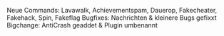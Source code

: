 Neue Commands: Lavawalk, Achievementspam, Dauerop, Fakecheater, Fakehack, Spin, Fakeflag
Bugfixes: Nachrichten & kleinere Bugs gefixxt
Bigchange: AntiCrash geaddet & Plugin umbenannt
